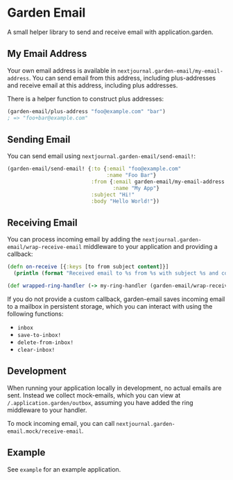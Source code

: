 # Garden Email

A small helper library to send and receive email with application.garden. 

## My Email Address

Your own email address is available in `nextjournal.garden-email/my-email-address`.
You can send email from this address, including plus-addresses and receive email at this address, including plus addresses.

There is a helper function to construct plus addresses:

``` clojure
(garden-email/plus-address "foo@example.com" "bar")
; => "foo+bar@example.com"
```

## Sending Email

You can send email using `nextjournal.garden-email/send-email!`:

``` clojure
(garden-email/send-email! {:to {:email "foo@example.com"
                                :name "Foo Bar"}
                           :from {:email garden-email/my-email-address
                                  :name "My App"}
                           :subject "Hi!"
                           :body "Hello World!"})
```

## Receiving Email

You can process incoming email by adding the `nextjournal.garden-email/wrap-receive-email` middleware to your application and providing a callback:

``` clojure
(defn on-receive [{:keys [to from subject content]}]
  (println (format "Received email to %s from %s with subject %s and content %s." to from subject content)))

(def wrapped-ring-handler (-> my-ring-handler (garden-email/wrap-receive-email on-receive)))
```

If you do not provide a custom callback, garden-email saves incoming email to a mailbox in persistent storage, which you can interact with using the following functions:

- `inbox`
- `save-to-inbox!`
- `delete-from-inbox!`
- `clear-inbox!`

## Development

When running your application locally in development, no actual emails are sent. Instead we collect mock-emails, which you can view at `/.application.garden/outbox`, assuming you have added the ring middleware to your handler.

To mock incoming email, you can call `nextjournal.garden-email.mock/receive-email`.

## Example

See `example` for an example application.
